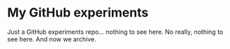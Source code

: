 # My GitHub experiments

Just a GitHub experiments repo... nothing to see here.
No really, nothing to see here.
And now we archive.
